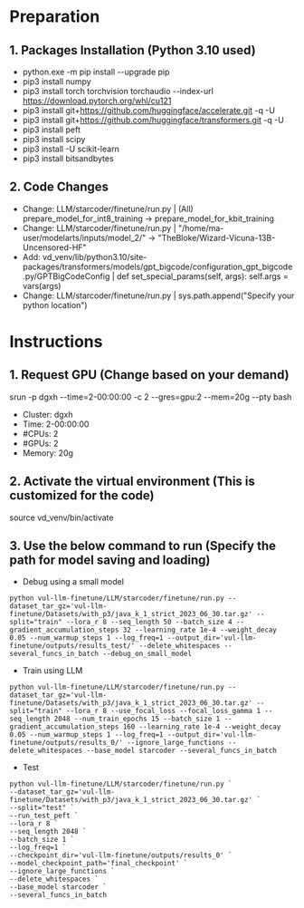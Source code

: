 # Preparation
## **1. Packages Installation (Python 3.10 used)**
 - python.exe -m pip install --upgrade pip
 - pip3 install numpy
 - pip3 install torch torchvision torchaudio --index-url https://download.pytorch.org/whl/cu121
 - pip3 install git+https://github.com/huggingface/accelerate.git -q -U
 - pip3 install git+https://github.com/huggingface/transformers.git -q -U
 - pip3 install peft
 - pip3 install scipy
 - pip3 install -U scikit-learn
 - pip3 install bitsandbytes

## **2. Code Changes**
 - Change: LLM/starcoder/finetune/run.py | (All) prepare_model_for_int8_training -> prepare_model_for_kbit_training
 - Change: LLM/starcoder/finetune/run.py | "/home/ma-user/modelarts/inputs/model_2/" -> "TheBloke/Wizard-Vicuna-13B-Uncensored-HF"
 - Add: vd_venv/lib/python3.10/site-packages/transformers/models/gpt_bigcode/configuration_gpt_bigcode.py/GPTBigCodeConfig | def set_special_params(self, args): self.args = vars(args)
 - Change: LLM/starcoder/finetune/run.py | sys.path.append("Specify your python location")

# Instructions
## **1. Request GPU (Change based on your demand)**
srun -p dgxh --time=2-00:00:00 -c 2 --gres=gpu:2 --mem=20g --pty bash
 - Cluster: dgxh
 - Time: 2-00:00:00
 - #CPUs: 2
 - #GPUs: 2
 - Memory: 20g

## **2. Activate the virtual environment (This is customized for the code)**
source vd_venv/bin/activate

## **3. Use the below command to run (Specify the path for model saving and loading)**
 - Debug using a small model
```
python vul-llm-finetune/LLM/starcoder/finetune/run.py --dataset_tar_gz='vul-llm-finetune/Datasets/with_p3/java_k_1_strict_2023_06_30.tar.gz' --split="train" --lora_r 8 --seq_length 50 --batch_size 4 --gradient_accumulation_steps 32 --learning_rate 1e-4 --weight_decay 0.05 --num_warmup_steps 1 --log_freq=1 --output_dir='vul-llm-finetune/outputs/results_test/' --delete_whitespaces --several_funcs_in_batch --debug_on_small_model
```

 - Train using LLM   
```
python vul-llm-finetune/LLM/starcoder/finetune/run.py --dataset_tar_gz='vul-llm-finetune/Datasets/with_p3/java_k_1_strict_2023_06_30.tar.gz' --split="train" --lora_r 8 --use_focal_loss --focal_loss_gamma 1 --seq_length 2048 --num_train_epochs 15 --batch_size 1 --gradient_accumulation_steps 160 --learning_rate 1e-4 --weight_decay 0.05 --num_warmup_steps 1 --log_freq=1 --output_dir='vul-llm-finetune/outputs/results_0/' --ignore_large_functions --delete_whitespaces --base_model starcoder --several_funcs_in_batch
```

 - Test
```
python vul-llm-finetune/LLM/starcoder/finetune/run.py `
--dataset_tar_gz='vul-llm-finetune/Datasets/with_p3/java_k_1_strict_2023_06_30.tar.gz' `
--split="test" `
--run_test_peft `
--lora_r 8 `
--seq_length 2048 `
--batch_size 1 `
--log_freq=1 `
--checkpoint_dir='vul-llm-finetune/outputs/results_0' `
--model_checkpoint_path='final_checkpoint' `
--ignore_large_functions `
--delete_whitespaces `
--base_model starcoder `
--several_funcs_in_batch
```

